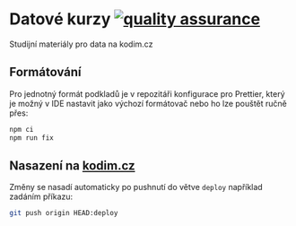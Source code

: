 # Datové kurzy [![quality assurance](https://github.com/Czechitas-podklady-WEB/data-vyuka/actions/workflows/quality-assurance.yml/badge.svg)](https://github.com/Czechitas-podklady-WEB/data-vyuka/actions)

Studijní materiály pro data na kodim.cz

## Formátování

Pro jednotný formát podkladů je v repozitáři konfigurace pro Prettier, který je možný v IDE nastavit jako výchozí formátovač nebo ho lze pouštět ručně přes:

```sh
npm ci
npm run fix
```

## Nasazení na [kodim.cz](https://kodim.cz)

Změny se nasadí automaticky po pushnutí do větve `deploy` například zadáním příkazu:

```sh
git push origin HEAD:deploy
```
